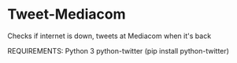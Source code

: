 # Tweet-Mediacom
Checks if internet is down, tweets at Mediacom when it's back

REQUIREMENTS:
Python 3
python-twitter (pip install python-twitter)
